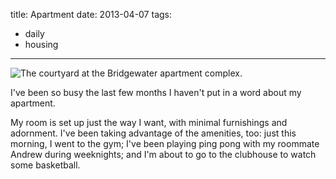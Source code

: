 title: Apartment
date: 2013-04-07
tags:
- daily
- housing
---

![The courtyard at the Bridgewater apartment complex.](https://dl.dropbox.com/u/4291520/journal-images/bridgewater.jpg)

I've been so busy the last few months I haven't put in a word about my apartment. 

My room is set up just the way I want, with minimal furnishings and adornment. I've been taking advantage of the amenities, too: just this morning, I went to the gym; I've been playing ping pong with my roommate Andrew during weeknights; and I'm about to go to the clubhouse to watch some basketball. 
